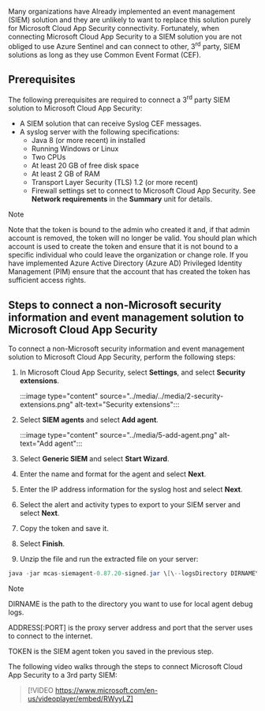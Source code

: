 Many organizations have Already implemented an event management (SIEM) solution and they are unlikely to want to replace this solution purely for Microsoft Cloud App Security connectivity. Fortunately, when connecting Microsoft Cloud App Security to a SIEM solution you are not obliged to use Azure Sentinel and can connect to other, 3<sup>rd</sup> party, SIEM solutions as long as they use Common Event Format (CEF).

## Prerequisites

The following prerequisites are required to connect a 3<sup>rd</sup> party SIEM solution to Microsoft Cloud App Security:

- A SIEM solution that can receive Syslog CEF messages.
- A syslog server with the following specifications:
  - Java 8 (or more recent) in installed
  - Running Windows or Linux
  - Two CPUs
  - At least 20 GB of free disk space
  - At least 2 GB of RAM
  - Transport Layer Security (TLS) 1.2 (or more recent)
  - Firewall settings set to connect to Microsoft Cloud App Security. See **Network requirements** in the **Summary** unit for details.

> [!NOTE]
> Note that the token is bound to the admin who created it and, if that admin account is removed, the token will no longer be valid. You should plan which account is used to create the token and ensure that it is not bound to a specific individual who could leave the organization or change role. If you have implemented Azure Active Directory (Azure AD) Privileged Identity Management (PIM) ensure that the account that has created the token has sufficient access rights.

## Steps to connect a non-Microsoft security information and event management solution to Microsoft Cloud App Security

To connect a non-Microsoft security information and event management solution to Microsoft Cloud App Security, perform the following steps:

1. In Microsoft Cloud App Security, select **Settings**, and select **Security extensions**.

    :::image type="content" source="../media/../media/2-security-extensions.png" alt-text="Security extensions":::

2. Select **SIEM agents** and select **Add agent**.

    :::image type="content" source="../media/5-add-agent.png" alt-text="Add agent":::

3. Select **Generic SIEM** and select **Start Wizard**.
4. Enter the name and format for the agent and select **Next**.
5. Enter the IP address information for the syslog host and select **Next**.
6. Select the alert and activity types to export to your SIEM server and select **Next**.
7. Copy the token and save it.
8. Select **Finish**.
9. Unzip the file and run the extracted file on your server:

```java
java -jar mcas-siemagent-0.87.20-signed.jar \[\--logsDirectory DIRNAME\] \[\--proxy ADDRESS\[:PORT\]\] \--token TOKEN
```

> [!NOTE]
> DIRNAME is the path to the directory you want to use for local agent debug logs.
>
> ADDRESS\[:PORT\] is the proxy server address and port that the server uses to connect to the internet.
>
> TOKEN is the SIEM agent token you saved in the previous step.

The following video walks through the steps to connect Microsoft Cloud App Security to a 3rd party SIEM:

> [!VIDEO https://www.microsoft.com/en-us/videoplayer/embed/RWyyLZ]
